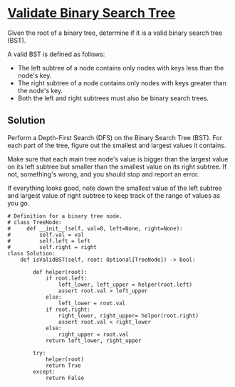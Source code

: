 # [Validate Binary Search Tree](https://leetcode.com/problems/validate-binary-search-tree/description/)

Given the root of a binary tree, determine if it is a valid binary search tree (BST).

A valid BST is defined as follows:

- The left subtree of a node contains only nodes with keys less than the node's key.
- The right subtree of a node contains only nodes with keys greater than the node's key.
- Both the left and right subtrees must also be binary search trees.


## Solution
Perform a Depth-First Search (DFS) on the Binary Search Tree (BST). For each part of the tree, figure out the smallest and largest values it contains.

Make sure that each main tree node's value is bigger than the largest value on its left subtree but smaller than the smallest value on its right subtree. If not, something's wrong, and you should stop and report an error.

If everything looks good, note down the smallest value of the left subtree and largest value of right subtree to keep track of the range of values as you go.

```
# Definition for a binary tree node.
# class TreeNode:
#     def __init__(self, val=0, left=None, right=None):
#         self.val = val
#         self.left = left
#         self.right = right
class Solution:
    def isValidBST(self, root: Optional[TreeNode]) -> bool:
        
        def helper(root):
            if root.left:  
                left_lower, left_upper = helper(root.left)
                assert root.val > left_upper
            else:
                left_lower = root.val
            if root.right:
                right_lower, right_upper= helper(root.right)
                assert root.val < right_lower
            else:
                right_upper = root.val
            return left_lower, right_upper
        
        try:
            helper(root)
            return True
        except:
            return False
```